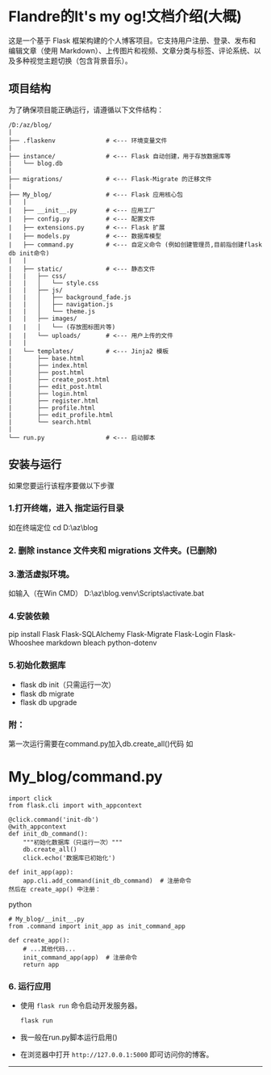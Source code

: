 # Flandre的It's my og!文档介绍(大概)
这是一个基于 Flask 框架构建的个人博客项目。它支持用户注册、登录、发布和编辑文章（使用 Markdown）、上传图片和视频、文章分类与标签、评论系统、以及多种视觉主题切换（包含背景音乐）。
## 项目结构

为了确保项目能正确运行，请遵循以下文件结构：

```
/D:/az/blog/
|
├── .flaskenv              # <--- 环境变量文件
|
├── instance/              # <--- Flask 自动创建，用于存放数据库等
|   └── blog.db
|
├── migrations/            # <--- Flask-Migrate 的迁移文件
|
├── My_blog/               # <--- Flask 应用核心包
|   |
|   ├── __init__.py        # <--- 应用工厂
|   ├── config.py          # <--- 配置文件
|   ├── extensions.py      # <--- Flask 扩展
|   ├── models.py          # <--- 数据库模型
|   ├── command.py         # <--- 自定义命令 (例如创建管理员,目前指创建flask db init命令)
|   |
|   ├── static/            # <--- 静态文件
|   |   ├── css/
|   |   │   └── style.css
|   |   ├── js/
|   |   │   ├── background_fade.js
|   |   │   ├── navigation.js
|   |   │   └── theme.js
|   |   ├── images/
|   |   │   └── (存放图标图片等)
|   |   └── uploads/       # <--- 用户上传的文件
|   |
|   └── templates/         # <--- Jinja2 模板
|       ├── base.html
|       ├── index.html
|       ├── post.html
|       ├── create_post.html
|       ├── edit_post.html
|       ├── login.html
|       ├── register.html
|       ├── profile.html
|       ├── edit_profile.html
|       └── search.html
|
└── run.py                 # <--- 启动脚本
```
## 安装与运行

如果您要运行该程序要做以下步骤
### 1.打开终端，进入 指定运行目录
如在终端定位
cd D:\az\blog
### 2. 删除 instance 文件夹和 migrations 文件夹。(已删除)
### 3.激活虚拟环境。
如输入（在Win CMD）
D:\az\blog\.venv\Scripts\activate.bat 
### 4.安装依赖
pip install Flask Flask-SQLAlchemy Flask-Migrate Flask-Login Flask-Whooshee markdown bleach python-dotenv
### 5.初始化数据库
- flask db init（只需运行一次）
- flask db migrate
- flask db upgrade
### 附：
第一次运行需要在command.py加入db.create_all()代码
如
# My_blog/command.py
```
import click
from flask.cli import with_appcontext

@click.command('init-db')
@with_appcontext
def init_db_command():
    """初始化数据库（只运行一次）"""
    db.create_all()
    click.echo('数据库已初始化')

def init_app(app):
    app.cli.add_command(init_db_command)  # 注册命令
然后在 create_app() 中注册：
```
python
```
# My_blog/__init__.py
from .command import init_app as init_command_app

def create_app():
    # ...其他代码...
    init_command_app(app)  # 注册命令
    return app
```
### 6. 运行应用

-   使用 `flask run` 命令启动开发服务器。

    ```bash
    flask run
    ```
-   我一般在run.py脚本运行启用()
-   在浏览器中打开 `http://127.0.0.1:5000` 即可访问你的博客。

---
